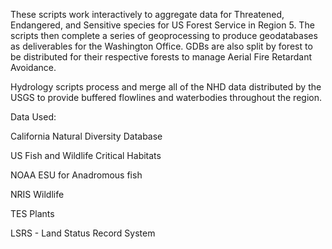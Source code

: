 
These scripts work interactively to aggregate data for Threatened, Endangered, and Sensitive species 
for US Forest Service in Region 5. The scripts then complete a series of geoprocessing to produce
geodatabases as deliverables for the Washington Office. GDBs are also split by forest to be 
distributed for their respective forests to manage Aerial Fire Retardant Avoidance.

Hydrology scripts process and merge all of the NHD data distributed by the USGS to provide buffered
flowlines and waterbodies throughout the region.

Data Used:

California Natural Diversity Database

US Fish and Wildlife Critical Habitats

NOAA ESU for Anadromous fish

NRIS Wildlife

TES Plants

LSRS - Land Status Record System
